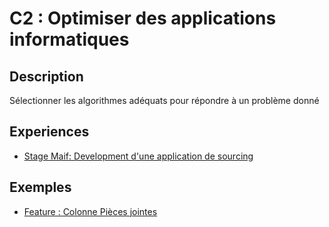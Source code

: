 # C2 : Optimiser des applications informatiques

## Description 

Sélectionner les algorithmes adéquats pour répondre à un problème donné

## Experiences

- [Stage Maif: Development d'une application de sourcing](../Experiences/stage-appli-sourcing.md)


## Exemples

- [Feature : Colonne Pièces jointes](../Exemples/feat-colonne-PJs.md)


